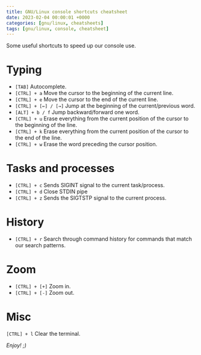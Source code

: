 ```yaml
---
title: GNU/Linux console shortcuts cheatsheet
date: 2023-02-04 00:00:01 +0000
categories: [gnu/linux, cheatsheets]
tags: [gnu/linux, console, cheatsheet]
---
```


Some useful shortcuts to speed up our console use.

# Typing 

* `[TAB]` Autocomplete.
* `[CTRL] + a` Move the cursor to the beginning of the current line.
* `[CTRL] + e`  Move the cursor to the end of the current line.
* `[CTRL] + [←] / [→]` Jump at the beginning of the current/previous word.
* `[ALT] + b / f` Jump backward/forward one word.
* `[CTRL] + u` Erase everything from the current position of the cursor to the beginning of the line.
* `[CTRL] + k` Erase everything from the current position of the cursor to the end of the line.
* `[CTRL] + w` Erase the word preceding the cursor position.

# Tasks and processes

* `[CTRL] + c` Sends SIGINT signal to the current task/process.
* `[CTRL] + d` Close STDIN pipe
* `[CTRL] + z` Sends the SIGTSTP signal to the current process.

# History

* `[CTRL] + r` Search through command history for commands that match our search patterns.

# Zoom

* `[CTRL] + [+]` Zoom in.
* `[CTRL] + [-]` Zoom out.

# Misc

`[CTRL] + l` Clear the terminal.

*Enjoy! ;)*
